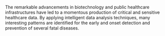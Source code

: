 The remarkable advancements in biotechnology and public healthcare infrastructures have led to a momentous production of critical and sensitive healthcare data. By applying intelligent data analysis techniques, many interesting patterns are identified for the early and onset detection and prevention of several fatal diseases.
